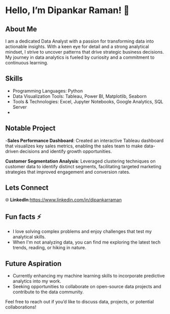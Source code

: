 # **Hello, I’m Dipankar Raman! 👋**
 
## **About Me**
 
 I am a dedicated Data Analyst with a passion for transforming data into actionable insights. With a keen eye for detail and a strong analytical mindset, I strive to uncover patterns that drive strategic business 
 decisions. My journey in data analytics is fueled by curiosity and a commitment to continuous learning.
 
## **Skills**
- Programming Languages: Python
-  Data Visualization Tools: Tableau, Power BI, Matplotlib, Seaborn
- Tools & Technologies: Excel, Jupyter Notebooks, Google Analytics, SQL Server
- 
## **Notable Project**
-**Sales Performance Dashboard**: Created an interactive Tableau dashboard that visualizes key sales metrics, enabling the sales team to make data-driven decisions and identify growth opportunities.

**Customer Segmentation Analysis**: Leveraged clustering techniques on customer data to identify distinct segments, facilitating targeted marketing strategies that improved engagement and conversion rates.

## Lets Connect
🌐 **LinkedIn**:https://www.linkedin.com/in/dipankarraman

## Fun facts ⚡
- I love solving complex problems and enjoy challenges that test my analytical skills.
- When I'm not analyzing data, you can find me exploring the latest tech trends, reading, or hiking in nature.

## Future Aspiration
- Currently enhancing my machine learning skills to incorporate predictive analytics into my work.
- Seeking opportunities to collaborate on open-source data projects and contribute to the data community.

Feel free to reach out if you’d like to discuss data, projects, or potential collaborations!
<!---
DipankarRaman/DipankarRaman is a ✨ special ✨ repository because its `README.md` (this file) appears on your GitHub profile.
You can click the Preview link to take a look at your changes.
--->
